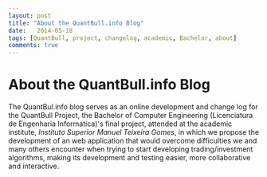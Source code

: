 ```yaml
---
layout: post
title: "About the QuantBull.info Blog"
date:   2014-05-18
tags: [QuantBull, project, changelog, academic, Bachelor, about]
comments: true
---
```


About the QuantBull.info Blog
===

The QuantBul.info blog serves as an online development and change log for the QuantBull Project, the Bachelor of Computer Engineering (Licenciatura de Engenharia Informatica)'s final project, attended at the academic institute, *Instituto Superior Manuel Teixeira Gomes*, in which we propose the development of an web application that would overcome difficulties we and many others encounter when trying to start developing trading/investment algorithms, making its development and testing easier, more collaborative and interactive.

